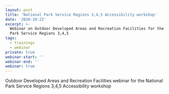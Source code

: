 ```yaml
---
layout: post
title: 'National Park Service Regions 3,4,5 Accessibility workshop'
date: '2020-10-22'
excerpt: >-
  Webinar on Outdoor Developed Areas and Recreation Facilities for the National
  Park Service Regions 3,4,5 
tags:
  - trainings
  - webinar
private: true
webinar-start: ''
webinar-end: ''
webinar: true
---
```

Outdoor Developed Areas and Recreation Facilities webinar for the National Park Service Regions 3,4,5 Accessibility workshop
